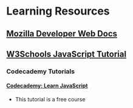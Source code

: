 # Learning Resources

## <a href="https://developer.mozilla.org/en-US/docs/Web/JavaScript" target="_blank" rel="noopener noreferrer">Mozilla Developer Web Docs</a>

## <a href="https://www.w3schools.com/js/" target="_blank" rel="noopener noreferrer">W3Schools JavaScript Tutorial</a>

### Codecademy Tutorials

#### <a href="https://www.codecademy.com/learn/introduction-to-javascript" target="_blank" rel="noopener noreferrer">Codecademy: Learn JavaScript</a>

* This tutorial is a free course
